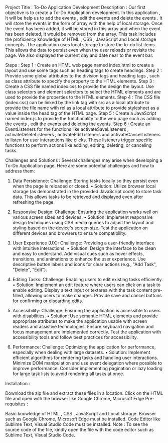 Project Title : 
To-Do Application Development
Description :
	Our first objective is to create a To-Do Application development. In this application , It will be help us to add the events , edit the events and delete the events .  It will store the events in the form of array with the help of local storage.  Once the event has been added, it will be stored in this array and when the event has been deleted, it would be removed from the array. This task includes the proficiency knowledge of  HTML , CSS , JavaScript and Local  storage concepts. The application uses local storage to store the to-do list items. This allows the data to persist even when the user reloads or revisits the page. We also displayed the current day and date near to the event bar.  

Steps :
Step 1 : Create an HTML web page named index.html  to create a layout and use some tags such as heading tags to create headings.
Step 2  : Provide some global attributes to the division tags and heading tags , such as class attribute to specify the property to the HTML elements.
Step 3 : Create a CSS file named index.css to provide the design the layout. Use class selectors and element  selectors to select the HTML elements and are used to provide the properties to the HTML elements.
Step 4 : The CSS file (index.css) can be linked by the link tag with src as a local attribute to provide the file name  with rel as a local attribute to provide stylesheet as a value inside the head tag of the HTML page.
Step 5 : Create a JavaScript named  index.js to provide the functionality to the web page such as adding the events ,  edit the events and deleting the events.
Step 6 : Create an EventListeners for the functions like activateSaveListeners  , activateDeleteListeners , activateEditListeners  and  activateCancelListeners  to listen for user interactions like clicks. These listeners trigger specific functions to perform actions like adding, editing, deleting, or canceling tasks.

Challenges  and  Solutions :
Several challenges may arise when developing a To-Do Application page. Here are some potential challenges and how to address them:
1.	Data Persistence: Challenge: Storing tasks locally so they persist even when the page is reloaded or closed.
•	Solution: Utilize browser local storage (as demonstrated in the provided JavaScript code) to store task data. This allows tasks to be retrieved and displayed even after refreshing the page.

2.	Responsive Design: Challenge: Ensuring the application works well on various screen sizes and devices.
•	Solution: Implement responsive design techniques using CSS media queries to adjust the layout and styling based on the device's screen size. Test the application on different devices and browsers to ensure compatibility.
	
3.	User Experience (UX): Challenge: Providing a user-friendly interface with intuitive interactions.
•	Solution: Design the interface to be clean and easy to understand. Add visual cues such as hover effects, transitions, and animations to enhance the user experience. Use descriptive button labels and icons for clear actions (e.g., "Add Task", "Delete", "Edit").

4.	Editing Tasks: Challenge: Enabling users to edit existing tasks efficiently.
•	Solution: Implement an edit feature where users can click on a task to enable editing. Display a text input or textarea with the task content pre-filled, allowing users to make changes. Provide save and cancel buttons for confirming or discarding edits.
	
5.	Accessibility: Challenge: Ensuring the application is accessible to users with disabilities.
•	Solution: Use semantic HTML elements and provide appropriate attributes to make the application usable with screen readers and assistive technologies. Ensure keyboard navigation and focus management are implemented correctly. Test the application with accessibility tools and follow best practices for accessibility.
	
6.	Performance: Challenge: Optimizing the application for performance, especially when dealing with large datasets.
•	Solution: Implement efficient algorithms for rendering tasks and handling user interactions. Minimize DOM manipulation and use event delegation where possible to improve performance. Consider implementing pagination or lazy loading for large task lists to avoid rendering all tasks at once.

Installation :

Download the zip file and extract these files in a location.
Click on the HTML file and open with the browser like Google Chrome, Microsoft Edge
Pre-requisites :

Basic knowledge of HTML , CSS , JavaScript and Local storage.
Browser such as Google Chrome, Microsoft Edge must be installed.
Code Editor like Sublime Text, Visual Studio Code must be installed.
Note : To see the source code of the file, kindly open the file with the code editor such as Sublime Text, Visual Studio Code.
